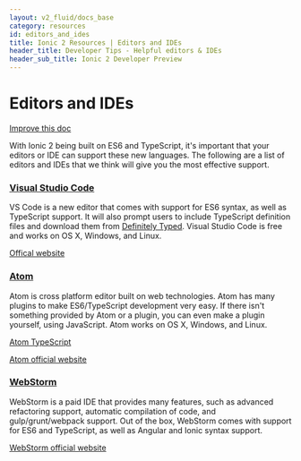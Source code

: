 ```yaml
---
layout: v2_fluid/docs_base
category: resources
id: editors_and_ides
title: Ionic 2 Resources | Editors and IDEs
header_title: Developer Tips - Helpful editors & IDEs
header_sub_title: Ionic 2 Developer Preview
---
```



# Editors and IDEs

<a class="improve-v2-docs" href='https://github.com/driftyco/ionic-site/edit/master/docs/v2/resources/editors_and_ides/index.md'>
  Improve this doc
</a>

<p>
With Ionic 2 being built on ES6 and TypeScript, it's important that your editors or IDE can support these new languages.
The following are a list of editors and IDEs that we think will give you the most effective support.
</p>


<section id="code">
  <h3>
    <a href="#code">Visual Studio Code</a>
    </h3>
  <p>VS Code is a new editor that comes with support for ES6 syntax, as well as TypeScript support. It will also prompt users to include TypeScript definition files and download them from <a href="http://definitelytyped.org/">Definitely Typed</a>. Visual Studio Code is free and works on OS X, Windows, and Linux.</p>
  <p><a href="https://code.visualstudio.com/">Offical website</a></p>
  </h3>

</section>

<section id="atom">
<h3><a href="#atom">Atom</a></h3>
<p>Atom is cross platform editor built on web technologies. Atom has many plugins to make ES6/TypeScript development very easy. If there isn't something provided by Atom or a plugin, you can even make a plugin yourself, using JavaScript. Atom works on OS X, Windows, and Linux.</p>
<p><a href="https://atom.io/packages/atom-typescript">Atom TypeScript</a></p>
<p><a href="https://atom.io/">Atom official website</a></p>
</section>

<section id="webstorm">
  <h3><a href="#webstorm">WebStorm</a></h3>

<p>WebStorm is a paid IDE that provides many features, such as advanced refactoring support, automatic compilation of code, and gulp/grunt/webpack support. Out of the box, WebStorm comes with support for ES6 and TypeScript, as well as Angular and Ionic syntax support.</p>
<p><a href="https://www.jetbrains.com/webstorm/">WebStorm official website</a></p>
</section>

<script>
$(document).ready(function() {
  $(function () {

      var setHash = function(urlHash) {
        window.location.hash = (urlHash);
        currentHash = urlHash;
      };

      var currentHash = "#"
      $(document).scroll(function () {
          $('section').each(function () {
              var top = window.pageYOffset;
              var distance = top - $(this).offset().top;
              var hash = '#' + $(this).attr('id');
              if (distance < 20 && distance > -20 && currentHash != hash) {
                setHash(hash);
              }
          });
      });
  });
});
</script>
